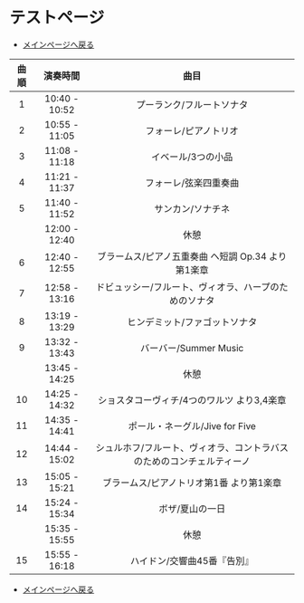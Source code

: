 # テストページ
* [メインページへ戻る](2018)

| 曲順 | 演奏時間 | 曲目 |
|:-:|:-:|:-:|
| 1 | 10:40 - 10:52 | プーランク/フルートソナタ |
| 2 | 10:55 - 11:05 | フォーレ/ピアノトリオ |
| 3 | 11:08 - 11:18 | イベール/3つの小品 |
| 4 | 11:21 - 11:37 | フォーレ/弦楽四重奏曲 |
| 5 | 11:40 - 11:52 | サンカン/ソナチネ |
|   | 12:00 - 12:40 | 休憩 |
| 6 | 12:40 - 12:55 | ブラームス/ピアノ五重奏曲 ヘ短調 Op.34 より第1楽章 |
| 7 | 12:58 - 13:16 | ドビュッシー/フルート、ヴィオラ、ハープのためのソナタ |
| 8 | 13:19 - 13:29 | ヒンデミット/ファゴットソナタ |
| 9 | 13:32 - 13:43 | バーバー/Summer Music |
|   | 13:45 - 14:25 | 休憩 |
| 10 | 14:25 - 14:32 | ショスタコーヴィチ/4つのワルツ より3,4楽章 |
| 11 | 14:35 - 14:41 | ポール・ネーグル/Jive for Five |
| 12 | 14:44 - 15:02 | シュルホフ/フルート、ヴィオラ、コントラバスのためのコンチェルティーノ |
| 13 | 15:05 - 15:21 | ブラームス/ピアノトリオ第1番 より第1楽章 |
| 14 | 15:24 - 15:34 | ボザ/夏山の一日 |
|    | 15:35 - 15:55 | 休憩 |
| 15 | 15:55 - 16:18 | ハイドン/交響曲45番『告別』 |

* [メインページへ戻る](2018)